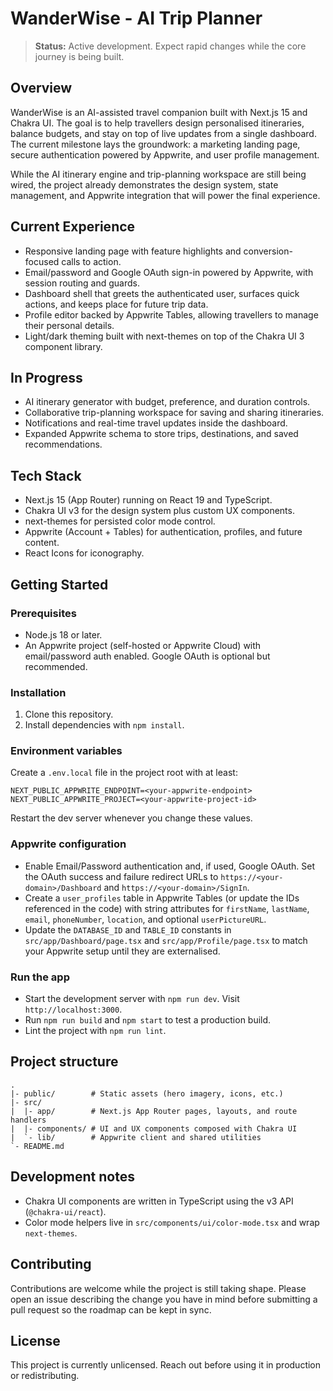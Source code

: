 # WanderWise - AI Trip Planner

> **Status:** Active development. Expect rapid changes while the core journey is being built.

## Overview
WanderWise is an AI-assisted travel companion built with Next.js 15 and Chakra UI. The goal is to help travellers design personalised itineraries, balance budgets, and stay on top of live updates from a single dashboard. The current milestone lays the groundwork: a marketing landing page, secure authentication powered by Appwrite, and user profile management.

While the AI itinerary engine and trip-planning workspace are still being wired, the project already demonstrates the design system, state management, and Appwrite integration that will power the final experience.

## Current Experience
- Responsive landing page with feature highlights and conversion-focused calls to action.
- Email/password and Google OAuth sign-in powered by Appwrite, with session routing and guards.
- Dashboard shell that greets the authenticated user, surfaces quick actions, and keeps place for future trip data.
- Profile editor backed by Appwrite Tables, allowing travellers to manage their personal details.
- Light/dark theming built with next-themes on top of the Chakra UI 3 component library.

## In Progress
- AI itinerary generator with budget, preference, and duration controls.
- Collaborative trip-planning workspace for saving and sharing itineraries.
- Notifications and real-time travel updates inside the dashboard.
- Expanded Appwrite schema to store trips, destinations, and saved recommendations.

## Tech Stack
- Next.js 15 (App Router) running on React 19 and TypeScript.
- Chakra UI v3 for the design system plus custom UX components.
- next-themes for persisted color mode control.
- Appwrite (Account + Tables) for authentication, profiles, and future content.
- React Icons for iconography.

## Getting Started

### Prerequisites
- Node.js 18 or later.
- An Appwrite project (self-hosted or Appwrite Cloud) with email/password auth enabled. Google OAuth is optional but recommended.

### Installation
1. Clone this repository.
2. Install dependencies with `npm install`.

### Environment variables
Create a `.env.local` file in the project root with at least:

```
NEXT_PUBLIC_APPWRITE_ENDPOINT=<your-appwrite-endpoint>
NEXT_PUBLIC_APPWRITE_PROJECT=<your-appwrite-project-id>
```

Restart the dev server whenever you change these values.

### Appwrite configuration
- Enable Email/Password authentication and, if used, Google OAuth. Set the OAuth success and failure redirect URLs to `https://<your-domain>/Dashboard` and `https://<your-domain>/SignIn`.
- Create a `user_profiles` table in Appwrite Tables (or update the IDs referenced in the code) with string attributes for `firstName`, `lastName`, `email`, `phoneNumber`, `location`, and optional `userPictureURL`.
- Update the `DATABASE_ID` and `TABLE_ID` constants in `src/app/Dashboard/page.tsx` and `src/app/Profile/page.tsx` to match your Appwrite setup until they are externalised.

### Run the app
- Start the development server with `npm run dev`. Visit `http://localhost:3000`.
- Run `npm run build` and `npm start` to test a production build.
- Lint the project with `npm run lint`.

## Project structure

```text
.
|- public/        # Static assets (hero imagery, icons, etc.)
|- src/
|  |- app/        # Next.js App Router pages, layouts, and route handlers
|  |- components/ # UI and UX components composed with Chakra UI
|  `- lib/        # Appwrite client and shared utilities
`- README.md
```

## Development notes
- Chakra UI components are written in TypeScript using the v3 API (`@chakra-ui/react`).
- Color mode helpers live in `src/components/ui/color-mode.tsx` and wrap `next-themes`.

## Contributing
Contributions are welcome while the project is still taking shape. Please open an issue describing the change you have in mind before submitting a pull request so the roadmap can be kept in sync.

## License
This project is currently unlicensed. Reach out before using it in production or redistributing.
